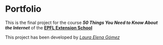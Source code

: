 # Portfolio

This is the final project for the course ***50 Things You Need to Know About the Internet*** of the [**EPFL Extension School**](https://exts.epfl.ch/)

This project has been developed by [*Laura Elena Gómez*](https://github.com/elenagoto)

